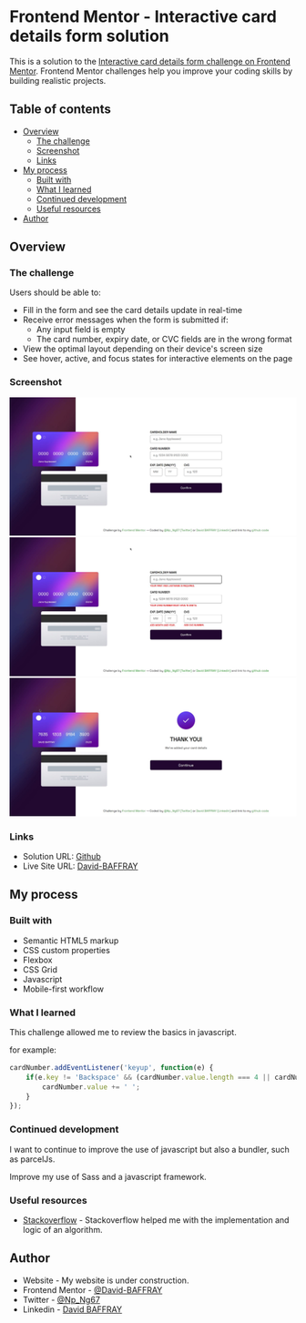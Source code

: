 # Frontend Mentor - Interactive card details form solution

This is a solution to the [Interactive card details form challenge on Frontend Mentor](https://www.frontendmentor.io/challenges/interactive-card-details-form-XpS8cKZDWw). Frontend Mentor challenges help you improve your coding skills by building realistic projects. 

## Table of contents

- [Overview](#overview)
  - [The challenge](#the-challenge)
  - [Screenshot](#screenshot)
  - [Links](#links)
- [My process](#my-process)
  - [Built with](#built-with)
  - [What I learned](#what-i-learned)
  - [Continued development](#continued-development)
  - [Useful resources](#useful-resources)
- [Author](#author)

## Overview

### The challenge

Users should be able to:

- Fill in the form and see the card details update in real-time
- Receive error messages when the form is submitted if:
  - Any input field is empty
  - The card number, expiry date, or CVC fields are in the wrong format
- View the optimal layout depending on their device's screen size
- See hover, active, and focus states for interactive elements on the page

### Screenshot

![](./screenshot.jpg)
![](./screenshot-error.jpg)
![](./screenshot-validation.jpg)

### Links

- Solution URL: [Github](https://your-solution-url.com)
- Live Site URL: [David-BAFFRAY](https://your-live-site-url.com)

## My process

### Built with

- Semantic HTML5 markup
- CSS custom properties
- Flexbox
- CSS Grid
- Javascript
- Mobile-first workflow

### What I learned

This challenge allowed me to review the basics in javascript.

for example:

```js
cardNumber.addEventListener('keyup', function(e) {
    if(e.key != 'Backspace' && (cardNumber.value.length === 4 || cardNumber.value.length === 9 || cardNumber.value.length === 14)) {
        cardNumber.value += ' ';
    }
});
```

### Continued development

I want to continue to improve the use of javascript but also a bundler, such as parcelJs.

Improve my use of Sass and a javascript framework.

### Useful resources

- [Stackoverflow](https://stackoverflow.com/) - Stackoverflow helped me with the implementation and logic of an algorithm.

## Author

- Website - My website is under construction.
- Frontend Mentor - [@David-BAFFRAY](https://www.frontendmentor.io/profile/David-BAFFRAY)
- Twitter - [@Np_Ng67](https://twitter.com/Np_Ng67)
- Linkedin - [David BAFFRAY](https://www.linkedin.com/in/david-baffray-189b6422b/)